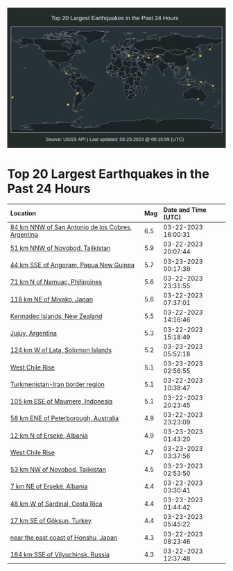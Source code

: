 ![Map](./map.png)

# Top 20 Largest Earthquakes in the Past 24 Hours

| Location | Mag | Date and Time (UTC) |
|:---|:---|:---|
| [84 km NNW of San Antonio de los Cobres, Argentina](https://earthquake.usgs.gov/earthquakes/eventpage/us7000jlxu) | 6.5 | 03-22-2023 16:00:31 |
| [51 km NNW of Novobod, Tajikistan](https://earthquake.usgs.gov/earthquakes/eventpage/us7000jm0r) | 5.9 | 03-22-2023 20:07:44 |
| [44 km SSE of Angoram, Papua New Guinea](https://earthquake.usgs.gov/earthquakes/eventpage/us7000jm28) | 5.7 | 03-23-2023 00:17:39 |
| [71 km N of Namuac, Philippines](https://earthquake.usgs.gov/earthquakes/eventpage/us7000jm20) | 5.6 | 03-22-2023 23:31:55 |
| [118 km NE of Miyako, Japan](https://earthquake.usgs.gov/earthquakes/eventpage/us7000jlw8) | 5.6 | 03-22-2023 07:37:01 |
| [Kermadec Islands, New Zealand](https://earthquake.usgs.gov/earthquakes/eventpage/us7000jlxe) | 5.5 | 03-22-2023 14:16:46 |
| [Jujuy, Argentina](https://earthquake.usgs.gov/earthquakes/eventpage/us7000jlxp) | 5.3 | 03-22-2023 15:18:49 |
| [124 km W of Lata, Solomon Islands](https://earthquake.usgs.gov/earthquakes/eventpage/us7000jm4b) | 5.2 | 03-23-2023 05:52:18 |
| [West Chile Rise](https://earthquake.usgs.gov/earthquakes/eventpage/us7000jm3e) | 5.1 | 03-23-2023 02:56:55 |
| [Turkmenistan-Iran border region](https://earthquake.usgs.gov/earthquakes/eventpage/us7000jlww) | 5.1 | 03-22-2023 10:38:47 |
| [105 km ESE of Maumere, Indonesia](https://earthquake.usgs.gov/earthquakes/eventpage/us7000jm0w) | 5.1 | 03-22-2023 20:23:45 |
| [58 km ENE of Peterborough, Australia](https://earthquake.usgs.gov/earthquakes/eventpage/us7000jm1z) | 4.9 | 03-22-2023 23:23:09 |
| [12 km N of Ersekë, Albania](https://earthquake.usgs.gov/earthquakes/eventpage/us7000jm2z) | 4.9 | 03-23-2023 01:43:20 |
| [West Chile Rise](https://earthquake.usgs.gov/earthquakes/eventpage/us7000jm3l) | 4.7 | 03-23-2023 03:37:56 |
| [53 km NW of Novobod, Tajikistan](https://earthquake.usgs.gov/earthquakes/eventpage/us7000jm3d) | 4.5 | 03-23-2023 02:53:50 |
| [7 km NE of Ersekë, Albania](https://earthquake.usgs.gov/earthquakes/eventpage/us7000jm3h) | 4.4 | 03-23-2023 03:30:41 |
| [48 km W of Sardinal, Costa Rica](https://earthquake.usgs.gov/earthquakes/eventpage/us7000jm31) | 4.4 | 03-23-2023 01:44:42 |
| [17 km SE of Göksun, Turkey](https://earthquake.usgs.gov/earthquakes/eventpage/us7000jm47) | 4.4 | 03-23-2023 05:45:22 |
| [near the east coast of Honshu, Japan](https://earthquake.usgs.gov/earthquakes/eventpage/us7000jlwl) | 4.3 | 03-22-2023 08:23:46 |
| [184 km SSE of Vilyuchinsk, Russia](https://earthquake.usgs.gov/earthquakes/eventpage/us7000jlx6) | 4.3 | 03-22-2023 12:37:48 |

